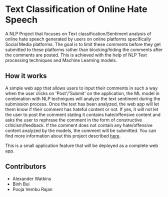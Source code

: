 # Text Classification of Online Hate Speech

A NLP Project that focuses on Text classification/Sentiment analysis of online hate speech generated by users on online platforms specifically Social Media platforms. The goal is to limit these comments before they get submitted to these platforms rather than blocking/hiding the comments after the comments are posted. This is achieved with the help of NLP Text processing techniques and Machine Learning models. 

## How it works

A simple web app that allows users to input their comments in such a way when the user clicks on 'Post'/'Submit' on the application, the ML model in combination with NLP techniques will analyze the text sentiment during the submission process. Once the text has been analyzed, the web app will let them know if their comment has hateful content or not. If yes, it will not let the user to post the comment stating it contains hate/offensive content and asks the user to rephrase the comment in the form of constructive criticism/feedback. If the comment does not contain any hate/offensive content analyzed by the models, the comment will be submitted. You can find more information about this project described [here](https://docs.google.com/document/d/19NOUl-Yfme7xUDNdTHEnxkYWseqdcHZU_yplW8IvMS4/edit).

This is a small application feature that will be deployed as a complete web app. 

## Contributors

- Alexander Watkins
- Binh Bui
- Pooja Vembu Rajan

